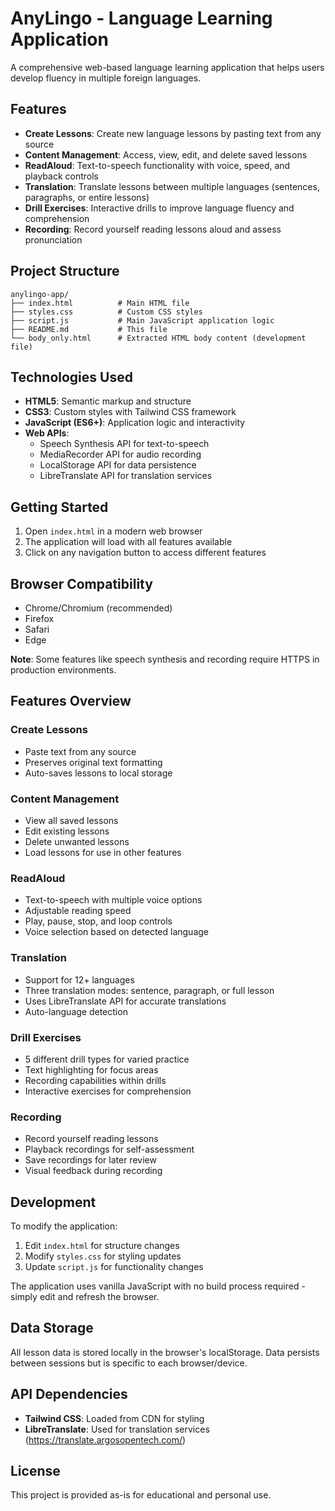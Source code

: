 # AnyLingo - Language Learning Application

A comprehensive web-based language learning application that helps users develop fluency in multiple foreign languages.

## Features

- **Create Lessons**: Create new language lessons by pasting text from any source
- **Content Management**: Access, view, edit, and delete saved lessons
- **ReadAloud**: Text-to-speech functionality with voice, speed, and playback controls
- **Translation**: Translate lessons between multiple languages (sentences, paragraphs, or entire lessons)
- **Drill Exercises**: Interactive drills to improve language fluency and comprehension
- **Recording**: Record yourself reading lessons aloud and assess pronunciation

## Project Structure

```
anylingo-app/
├── index.html          # Main HTML file
├── styles.css          # Custom CSS styles
├── script.js           # Main JavaScript application logic
├── README.md           # This file
└── body_only.html      # Extracted HTML body content (development file)
```

## Technologies Used

- **HTML5**: Semantic markup and structure
- **CSS3**: Custom styles with Tailwind CSS framework
- **JavaScript (ES6+)**: Application logic and interactivity
- **Web APIs**: 
  - Speech Synthesis API for text-to-speech
  - MediaRecorder API for audio recording
  - LocalStorage API for data persistence
  - LibreTranslate API for translation services

## Getting Started

1. Open `index.html` in a modern web browser
2. The application will load with all features available
3. Click on any navigation button to access different features

## Browser Compatibility

- Chrome/Chromium (recommended)
- Firefox
- Safari
- Edge

**Note**: Some features like speech synthesis and recording require HTTPS in production environments.

## Features Overview

### Create Lessons
- Paste text from any source
- Preserves original text formatting
- Auto-saves lessons to local storage

### Content Management
- View all saved lessons
- Edit existing lessons
- Delete unwanted lessons
- Load lessons for use in other features

### ReadAloud
- Text-to-speech with multiple voice options
- Adjustable reading speed
- Play, pause, stop, and loop controls
- Voice selection based on detected language

### Translation
- Support for 12+ languages
- Three translation modes: sentence, paragraph, or full lesson
- Uses LibreTranslate API for accurate translations
- Auto-language detection

### Drill Exercises
- 5 different drill types for varied practice
- Text highlighting for focus areas
- Recording capabilities within drills
- Interactive exercises for comprehension

### Recording
- Record yourself reading lessons
- Playback recordings for self-assessment
- Save recordings for later review
- Visual feedback during recording

## Development

To modify the application:

1. Edit `index.html` for structure changes
2. Modify `styles.css` for styling updates
3. Update `script.js` for functionality changes

The application uses vanilla JavaScript with no build process required - simply edit and refresh the browser.

## Data Storage

All lesson data is stored locally in the browser's localStorage. Data persists between sessions but is specific to each browser/device.

## API Dependencies

- **Tailwind CSS**: Loaded from CDN for styling
- **LibreTranslate**: Used for translation services (https://translate.argosopentech.com/)

## License

This project is provided as-is for educational and personal use.

